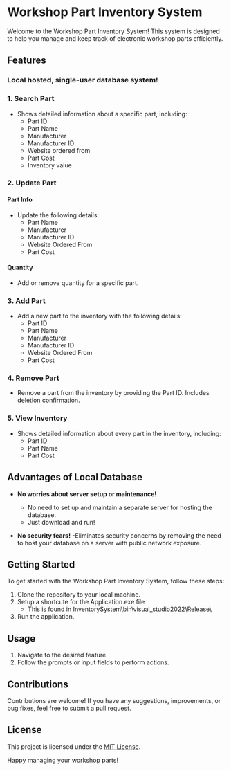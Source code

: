 # Workshop Part Inventory System

Welcome to the Workshop Part Inventory System! This system is designed to help you manage and keep track of electronic workshop parts efficiently.

## Features

### Local hosted, single-user database system!

### 1. Search Part

- Shows detailed information about a specific part, including:
  - Part ID
  - Part Name
  - Manufacturer
  - Manufacturer ID
  - Website ordered from
  - Part Cost
  - Inventory value

### 2. Update Part

#### Part Info

- Update the following details:
  - Part Name
  - Manufacturer
  - Manufacturer ID
  - Website Ordered From
  - Part Cost

#### Quantity

- Add or remove quantity for a specific part.

### 3. Add Part

- Add a new part to the inventory with the following details:
  - Part ID
  - Part Name
  - Manufacturer
  - Manufacturer ID
  - Website Ordered From
  - Part Cost

### 4. Remove Part

- Remove a part from the inventory by providing the Part ID. Includes deletion confirmation.

### 5. View Inventory

- Shows detailed information about every part in the inventory, including:
  - Part ID
  - Part Name
  - Part Cost

## Advantages of Local Database
 
- **No worries about server setup or maintenance!**
  - No need to set up and maintain a separate server for hosting the database.
  - Just download and run!
  
- **No security fears!**
  -Eliminates security concerns by removing the need to host your database on a server with public network exposure. 

## Getting Started

To get started with the Workshop Part Inventory System, follow these steps:

1. Clone the repository to your local machine.
2. Setup a shortcute for the Application.exe file
   - This is found in InventorySystem\bin\visual_studio2022\Release\
4. Run the application.

## Usage

1. Navigate to the desired feature.
2. Follow the prompts or input fields to perform actions.

## Contributions

Contributions are welcome! If you have any suggestions, improvements, or bug fixes, feel free to submit a pull request.

## License

This project is licensed under the [MIT License](LICENSE).

Happy managing your workshop parts!
